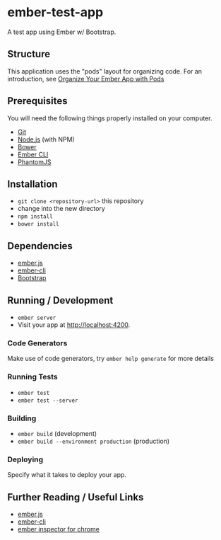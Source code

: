 # ember-test-app

A test app using Ember w/ Bootstrap.

## Structure

This application uses the "pods" layout for organizing code.
For an introduction, see [Organize Your Ember App with Pods](http://cball.me/organize-your-ember-app-with-pods/)

## Prerequisites

You will need the following things properly installed on your computer.

-   [Git](http://git-scm.com/)
-   [Node.js](http://nodejs.org/) (with NPM)
-   [Bower](http://bower.io/)
-   [Ember CLI](http://www.ember-cli.com/)
-   [PhantomJS](http://phantomjs.org/)

## Installation

-   `git clone <repository-url>` this repository
-   change into the new directory
-   `npm install`
-   `bower install`

## Dependencies

-   [ember.js](http://emberjs.com/)
-   [ember-cli](http://www.ember-cli.com/)
-   [Bootstrap](http://getbootstrap.com)

## Running / Development

-   `ember server`
-   Visit your app at [http://localhost:4200](http://localhost:4200).

### Code Generators

Make use of code generators, try `ember help generate` for more details

### Running Tests

-   `ember test`
-   `ember test --server`

### Building

-   `ember build` (development)
-   `ember build --environment production` (production)

### Deploying

Specify what it takes to deploy your app.

## Further Reading / Useful Links

-   [ember.js](http://emberjs.com/)
-   [ember-cli](http://www.ember-cli.com/)
-   [ember inspector for chrome](https://chrome.google.com/webstore/detail/ember-inspector/bmdblncegkenkacieihfhpjfppoconhi)
